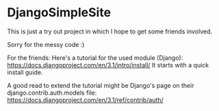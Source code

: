# DjangoSimpleSite

This is just a try out project in which I hope to get some friends involved.

Sorry for the messy code :)

For the friends:
Here's a tutorial for the used module (Django): https://docs.djangoproject.com/en/3.1/intro/install/
It starts with a quick install guide.

A good read to extend the tutorial might be Django's page on their django.contrib.auth.models file:
https://docs.djangoproject.com/en/3.1/ref/contrib/auth/
